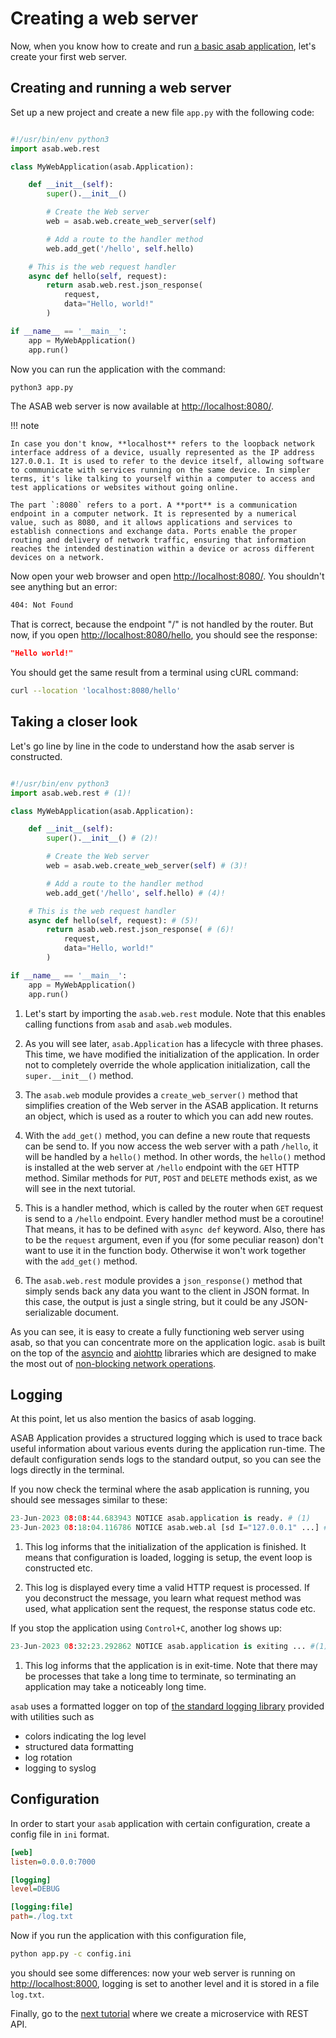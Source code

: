 # Creating a web server


Now, when you know how to create and run [a basic asab application](./installation_first_app.md), let's create your first web server.

## Creating and running a web server

Set up a new project and create a new file `app.py` with the following code:

``` python title="app.py"

#!/usr/bin/env python3
import asab.web.rest

class MyWebApplication(asab.Application):

    def __init__(self):
        super().__init__()

        # Create the Web server
        web = asab.web.create_web_server(self)

        # Add a route to the handler method
        web.add_get('/hello', self.hello)

    # This is the web request handler
    async def hello(self, request):
        return asab.web.rest.json_response(
            request,
            data="Hello, world!"
        )

if __name__ == '__main__':
    app = MyWebApplication()
    app.run()

```

Now you can run the application with the command:

``` bash
python3 app.py
```


The ASAB web server is now available at [http://localhost:8080/](http://localhost:8080/).

!!! note

    In case you don't know, **localhost** refers to the loopback network interface address of a device, usually represented as the IP address 127.0.0.1. It is used to refer to the device itself, allowing software to communicate with services running on the same device. In simpler terms, it's like talking to yourself within a computer to access and test applications or websites without going online.

    The part `:8080` refers to a port. A **port** is a communication endpoint in a computer network. It is represented by a numerical value, such as 8080, and it allows applications and services to establish connections and exchange data. Ports enable the proper routing and delivery of network traffic, ensuring that information reaches the intended destination within a device or across different devices on a network.

Now open your web browser and open [http://localhost:8080/](http://localhost:8080/). You shouldn't see anything but an error:

``` bash
404: Not Found
```

That is correct, because the endpoint "/" is not handled by the router. But now, if you open [http://localhost:8080/hello](http://localhost:8080/hello), you should see the response:

``` json
"Hello world!"
```

You should get the same result from a terminal using cURL command:

``` bash
curl --location 'localhost:8080/hello'
```

## Taking a closer look


Let's go line by line in the code to understand how the asab server is constructed.

``` python title="app.py" linenums="1"

#!/usr/bin/env python3
import asab.web.rest # (1)!

class MyWebApplication(asab.Application):

    def __init__(self):
        super().__init__() # (2)!

        # Create the Web server
        web = asab.web.create_web_server(self) # (3)!

        # Add a route to the handler method
        web.add_get('/hello', self.hello) # (4)!

    # This is the web request handler
    async def hello(self, request): # (5)!
        return asab.web.rest.json_response( # (6)!
            request,
            data="Hello, world!"
        )

if __name__ == '__main__':
    app = MyWebApplication()
    app.run()

```

1. Let's start by importing the `asab.web.rest` module. Note that this enables calling functions from `asab` and `asab.web` modules.

2. As you will see later, `asab.Application` has a lifecycle with three phases. This time, we have modified the initialization of the application. In order not to completely override the whole application initialization, call the `super.__init__()` method.

3. The `asab.web` module provides a `create_web_server()` method that
simplifies creation of the Web server in the ASAB application. It returns an object, which is used as a router to which you can add new routes.

4. With the `add_get()` method, you can define a new route that requests can be send to. If you now access the web server with a path `/hello`, it will
be handled by a `hello()` method. In other words, the `hello()` method is installed at the web server at `/hello` endpoint with the `GET` HTTP method. Similar methods for `PUT`, `POST` and `DELETE` methods exist, as we will see in the next tutorial.

5. This is a handler method, which is called by the router when `GET` request is send to a `/hello` endpoint. Every handler method must be a coroutine! That means, it has to be defined with `async def` keyword. Also, there has to be the `request` argument, even if you (for some peculiar reason) don't want to use it in the function body. Otherwise it won't work together with the `add_get()` method.

6. The `asab.web.rest` module provides a `json_response()` method that simply sends back any data you want to the client in JSON format. In this case, the output is just a single string, but it could be any JSON-serializable document.


As you can see, it is easy to create a fully functioning web server using asab, so that you can concentrate more on the application logic. 
`asab` is built on the top of the [asyncio](https://docs.python.org/3/library/asyncio.html) and [aiohttp](https://docs.aiohttp.org/en/stable/) libraries which are designed to make the most out of [non-blocking network operations](https://docs.aiohttp.org/en/stable/http_request_lifecycle.html#aiohttp-request-lifecycle).


## Logging


At this point, let us also mention the basics of asab logging.

ASAB Application provides a structured logging which is used to trace back useful information about various events during the application run-time. 
The default configuration sends logs to the standard output, so you can see the logs directly in the terminal.

If you now check the terminal where the asab application is running, you should see messages similar to these:

``` python
23-Jun-2023 08:08:44.683943 NOTICE asab.application is ready. # (1)
23-Jun-2023 08:18:04.116786 NOTICE asab.web.al [sd I="127.0.0.1" ...] # (2)
```

1. This log informs that the initialization of the application is finished. It means that configuration is loaded, logging is setup, the event loop is constructed etc.

2. This log is displayed every time a valid HTTP request is processed. 
If you deconstruct the message, you learn what request method was used, what application sent the request, the response status code etc.


If you stop the application using `Control+C`, another log shows up:

``` python
23-Jun-2023 08:32:23.292862 NOTICE asab.application is exiting ... #(1)!
```

1. This log informs that the application is in exit-time. 
Note that there may be processes that take a long time to terminate, so terminating an application may take a noticeably long time.

`asab` uses a formatted logger on top of [the standard logging library](https://docs.python.org/3/library/logging.html) provided with utilities such as

- colors indicating the log level
- structured data formatting
- log rotation
- logging to syslog

## Configuration

In order to start your `asab` application with certain configuration, create a config file in `ini` format.

``` ini title="config.ini"
[web]
listen=0.0.0.0:7000

[logging]
level=DEBUG

[logging:file]
path=./log.txt
```

Now if you run the application with this configuration file,
``` bash
python app.py -c config.ini
```
you should see some differences: now your web server is running on [http://localhost:8000](http://localhost:8000), logging is set to another level and it is stored in a file `log.txt`.


Finally, go to the [next tutorial](./03_rest_api.md) where we create a microservice with REST API.